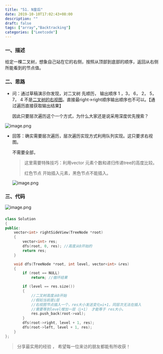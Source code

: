 ```yaml
---
title: "51. N皇后"
date: 2019-10-10T17:02:43+08:00
description: ""
draft: false
tags: ["array","Backtracking"]
categories: ["Leetcode"]
---
```






### 一、描述

给定一棵二叉树，想象自己站在它的右侧，按照从顶部到底部的顺序，返回从右侧所能看到的节点值。

### 二、思路



- 问：通过草稿演示你发现，对二叉树 先顺历， 输出顺序 1 ，3， 6，  2， 5， 7， 4  不是[二叉树的右视图](https://leetcode-cn.com/problems/binary-tree-right-side-view/)。直接最right->right顺序输出顺序也不可以。【通过遍历直接获取输出结果】

  因此只要层次遍历这个一个方式，为什么大家还是说采用深度优先搜索？

![image.png](https://i.loli.net/2020/06/22/QMfsHDn2tap7kYx.png)

- 回答：确实需要层次遍历，层次遍历实现方式利用队列实现。这只要求右视图。

  不需要全部，

  > 这里需要特殊技巧：利用vector 元素个数和递归传递tree的高度比较。
  >
  > 红色节点 开始插入元素，黑色节点不能插入。

  

  ![image.png](https://i.loli.net/2020/06/22/kDK6lS5qpvsbi8B.png)



### 三、代码

![image.png](https://i.loli.net/2020/06/22/dUSxMlrGyF6tYKO.png)

###   

~~~c++
class Solution
{
public:
    vector<int> rightSideView(TreeNode *root)
    {
        vector<int> res;
        dfs(root, 0, res); //高度从0开始的
        return res;
    }

    void dfs(TreeNode *root, int level, vector<int> &res)
    {
        if (root == NULL)
            return; //循环结果

        if (level == res.size())
        {
            //二叉树高度从0开始
            //假如当前是i层
            //右视图节点插入一个，res大小发送变化=i+1，同层次无法在插入
            //需要等到level增加一层（i+1） 才能等于 res大小。
            res.push_back(root->val);
        }
        dfs(root->right, level + 1, res);
        dfs(root->left, level + 1, res);
    }
};
~~~



> 分享最实用的经验 ， 希望每一位来访的朋友都能有所收获！ 

